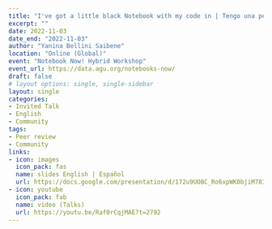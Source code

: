 ```yaml
---
title: "I've got a little black Notebook with my code in | Tengo una pequeña notebook negra con mi código en ella"
excerpt: ""
date: 2022-11-03
date_end: "2022-11-03"
author: "Yanina Bellini Saibene"
location: "Online (Global)"
event: "Notebook Now! Hybrid Workshop"
event_url: https://data.agu.org/notebooks-now/
draft: false
# layout options: single, single-sidebar
layout: single
categories:
- Invited Talk
- English
- Community
tags:
- Peer review
- Community
links:
- icon: images
  icon_pack: fas
  name: slides English | Español
  url: https://docs.google.com/presentation/d/172u9UOBC_Ro6xpWK0bjiM78IxkRMORHuurqtCzuukgk/edit?usp=sharing
- icon: youtube
  icon_pack: fab
  name: video (Talks)
  url: https://youtu.be/Raf0rCqjMAE?t=2792
---
```


